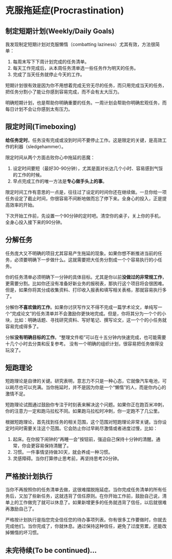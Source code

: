 克服拖延症(Procrastination)
===================================
## 制定短期计划(Weekly/Daily Goals)
我发现制定短期计划对克服懒惰（combatting laziness）尤其有效，方法很简单：

1. 每周末写下下周计划完成的任务清单。
2. 每天工作完成后，从本周任务清单选一些任务作为明天的任务。
3. 完成了当天任务就停止今天的工作。

短期计划很有效是因为你不用想着完成无穷无尽的任务，而只用完成当天的任务，把任务分割小了能让你感到容易完成，而不会有太大压力。

明确短期计划，也是帮助你明确重要的任务。一周计划会帮助你明确宏观任务，而每日计划不会让你感到太有压力。



## 限定时间(Timeboxing)
**给任务定时**。任务没有完成或没到时间不要停止工作。这是限定的关键，是高效工作的利器（sledgehammer）。

限定时间从两个方面击败你心中拖延的恶魔：

1. 设定时间要短（最好30-90分钟），尤其是面对长达几个小时、容易感到气馁的工作的时候。
2. 早点完成工作的唯一方法是**专心做手头上的事**。

限定时间工作有意思的一点是，往往过了设定的时间你还在继续做。一旦你给一项任务设定了截止时间，你很容易不间断地做而忘了停下来。全身心的投入，正是提高效率的开始。

下次开始工作前，先设置一个90分钟的定时吧。清空你的桌子，关上你的手机，全身心投入接下来的90分钟。



## 分解任务
任务庞大又不明确的项目尤其容易产生拖延的现象。如果你想不断推进当前的任务，必须要明确下一步做什么。这就需要把大任务分割成一个个容易执行的小任务。

你的任务清单必须明确下一分钟的具体目标。尤其是你以前**没做过的非常规工作**，更需要分割。比如你还没有准备好新业务的报税表，那执行这个项目将会很困难。但是，如果你将其分成收集资料、打印收入报表和填写相关表格，那就容易执行多了。

分解你**不喜欢做的工作**。如果你讨厌写作又不得不完成一篇学术论文，单纯写一个“完成论文”的任务清单并不会激励你更快地完成。但是，你将其分为一个个的小块，比如：明确话题、寻找研究资料、写好笔记、撰写论文，这一个个的小任务就容易完成得多了。

分解**没有明确目标的工作**。“整理文件柜”可以在十五分钟内快速完成，也可能需要十几个小时去分类和反复参考。 没有一个明确的组织计划，很容易把任务做得没玩没了。



## 短跑理论
短跑理论是自律的关键。研究表明，意志力不只是一种心态，它就像汽车电池，可以耗尽也可以充满。当你拖延时，并不是因为你是一个“懒惰”的人，而是你内心的激情不足。

短跑理论试图通过鼓励你专注于时刻表来解决这个问题。如果你正在跑百米冲刺，你的注意力一定和跑马拉松不同。如果跑马拉松时冲刺，你一定跑不了几公里。

根据短跑理论，首先找到任务的相关范围，这个范围对短跑理论非常关键。当你设定时间时需要关注这个范围。它会防止你过早耗尽激情或者进度过慢，比如：

1. 起床。在你按下闹钟的“再睡一会”按钮前，强迫自己保持十分钟的清醒。通常，你会更容易保持清醒了。
2. 习惯。一件事情坚持做30天，就会养成一种习惯。
3. 灵感障碍。当你打算停止思考前，再坚持思考20分钟。



## 严格按计划执行
当你不再按照你的任务清单去做，这很难摆脱拖延症。当你完成任务清单的所有任务后，又加了些新任务，这就违背了信任原则。在你开始工作前，鼓励自己说，清单上的工作做完了就可以休息了。如果新增更多的任务就违背了信任，以后就很难再激励自己了。

严格按计划执行是指您完全信任您的待办事项列表。你有很多工作要做时，你就去完成他们。当你完成了，你就休息。通过保持这种信任，避免了过度劳累，还能改掉懒惰的坏习惯。

## 未完待续(To be continued)...
